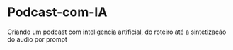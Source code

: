 # Podcast-com-IA
Criando um podcast com inteligencia artificial, do roteiro até a sintetização do audio por prompt
